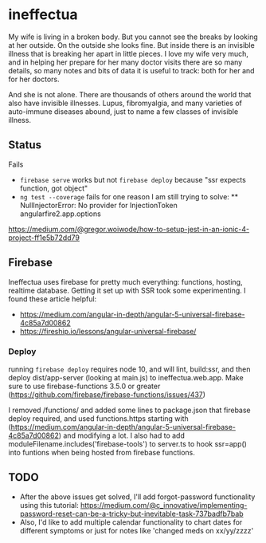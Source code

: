 
# ineffectua

My wife is living in a broken body. But you cannot see the breaks by looking at her outside. On the outside she looks fine. But inside there is an invisible illness that is breaking her apart in little pieces. I love my wife very much, and in helping her prepare for her many doctor visits there are so many details, so many notes and bits of data it is useful to track: both for her and for her doctors.

And she is not alone. There are thousands of others around the world that also have invisible illnesses. Lupus, fibromyalgia, and many varieties of auto-immune diseases abound, just to name a few classes of invisible illness.

## Status

Fails

* `firebase serve` works but not `firebase deploy` because "ssr expects function, got object"
* `ng test --coverage` fails for one reason I am still trying to solve:
** NullInjectorError: No provider for InjectionToken angularfire2.app.options

https://medium.com/@gregor.woiwode/how-to-setup-jest-in-an-ionic-4-project-ff1e5b72dd79

## Firebase

Ineffectua uses firebase for pretty much everything: functions, hosting, realtime database. Getting it set up with SSR took some experimenting. I found these article helpful:
* https://medium.com/angular-in-depth/angular-5-universal-firebase-4c85a7d00862
* https://fireship.io/lessons/angular-universal-firebase/

### Deploy

running `firebase deploy` requires node 10, and will lint, build:ssr, and then deploy dist/app-server (looking at main.js) to ineffectua.web.app. Make sure to use firebase-functions 3.5.0 or greater (https://github.com/firebase/firebase-functions/issues/437)

I removed /functions/ and added some lines to package.json that firebase deploy required, and used functions.https starting with (https://medium.com/angular-in-depth/angular-5-universal-firebase-4c85a7d00862) and modifying a lot. I also had to add moduleFilename.includes('firebase-tools') to server.ts to hook ssr=app() into funtions when being hosted from firebase functions.

## TODO

* After the above issues get solved, I'll add forgot-password functionality using this tutorial: https://medium.com/@c_innovative/implementing-password-reset-can-be-a-tricky-but-inevitable-task-737badfb7bab
* Also, I'd like to add multiple calendar functionality to chart dates for different symptoms or just for notes like 'changed meds on xx/yy/zzzz'